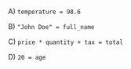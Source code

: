 A) `temperature = 98.6`

B) `"John Doe" = full_name`

C) `price * quantity + tax = total`

D) `20 = age`